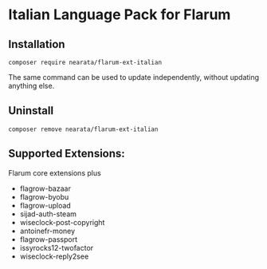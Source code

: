 # Italian Language Pack for Flarum

## Installation

```shell
composer require nearata/flarum-ext-italian
```

The same command can be used to update independently, without updating anything else.

## Uninstall

```shell
composer remove nearata/flarum-ext-italian
```

## Supported Extensions:

Flarum core extensions plus

* flagrow-bazaar
* flagrow-byobu
* flagrow-upload
* sijad-auth-steam
* wiseclock-post-copyright
* antoinefr-money
* flagrow-passport
* issyrocks12-twofactor
* wiseclock-reply2see
